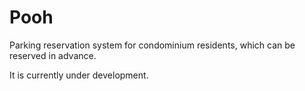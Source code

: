 # Pooh
Parking reservation system for condominium residents, which can be reserved in advance.

It is currently under development.
